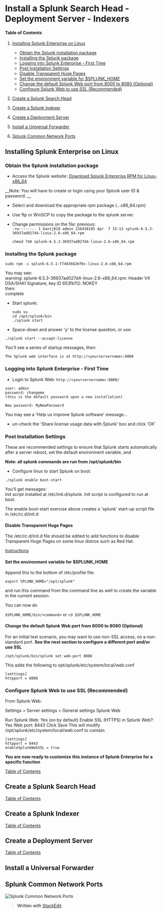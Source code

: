 
# Install a Splunk Search Head - Deployment Server - Indexers

#### Table of Contents <a name="toc"/>
1.  [Installing Splunk Enterprise on Linux](#install_linux)
	* [Obtain the Splunk installation package](#obtain_package)
	* [Installing the Splunk package](#install_package)
	* [Logging into Splunk Enterprise - First Time](#first_login)
	* [Post Installation Settings](#post_install_settings)
	* [Disable Transparent Huge Pages](#disable_thp)
	* [Set the environment variable for $SPLUNK_HOME](#set_env)
	* [Change the default Splunk Web port from 8000 to 8080 (Optional)](#def_web_port_8080)
	* [Configure Splunk Web to use SSL (Recommended)](#use_ssl)

2. [Create a Splunk Search Head](#create_search_head)

3. [Create a Splunk Indexer](#create_indexer)

4. [Create a Deployment Server](#create_ds)

5. [Install a Universal Forwarder](#install_uf)

6. [Splunk Common Network Ports](#splunk_ports)


## Installing Splunk Enterprise on Linux <a name="install_linux"></a>  

### Obtain the Splunk installation package <a name="obtain_package"></a>  

* Access the Splunk website:
<a href="https://www.splunk.com/en_us/download/sem.html?ac=ga_usa_brand_enterprise_exact_Mar17&_kk=splunk%2520enterprise&gclid=CIvWzN6Hk9MCFQsRgQodK_QARg" target="_blank">Download Splunk Enterprise RPM for Linux-x86_64</a>

__Note: You will have to create or login using your Splunk user ID & password.  __

* Select and download the appropriate rpm package (...x86_64.rpm)
* Use ftp or WinSCP to copy the package to the splunk server.  
* Change permissions on the file:
previous:  
```-rw-------. 1 baxtj018 admin 226438185 Apr  7 15:13 splunk-6.5.3-36937ad027d4-linux-2.6-x86_64.rpm```

	```chmod 744 splunk-6.5.3-36937ad027d4-linux-2.6-x86_64.rpm```

### Installing the Splunk package <a name="install_package"/>

```sudo rpm -i splunk-6.5.1-f74036626f0c-linux-2.6-x86_64.rpm  ```

You may see:  
warning: splunk-6.5.3-36937ad027d4-linux-2.6-x86_64.rpm: Header V4 DSA/SHA1 Signature, key ID 653fb112: NOKEY  
then:  
complete  

* Start splunk:
	```
	sudo su
	cd /opt/splunk/bin  
	./splunk start  
	```  
    
* Space-down and answer 'y' to the license question, or use:  

```./splunk start --accept-license```

You'll see a series of startup messages, then:  

```The Splunk web interface is at http://<yourservername>:8000```

### Logging into Splunk Enterprise - First Time <a name="first_login"/>

* Login to Splunk Web: ```http://<yourservername>:8000/```
```
user: admin
password: changeme
(this is the default password upon a new installation)

New password: MyNewPassword
```
You may see a 'Help us improve Splunk software' message...  

* un-check the 'Share license usage data with Splunk' box  and click 'OK'  

### Post Installation Settings <a name="post_install_settings"/>

These are recommended settings to ensure that Splunk starts automatically after a server reboot, set the default environment variable, and 

__Note: all splunk commands are run from /opt/splunk/bin__

* Configure linux to start Splunk on boot:

```./splunk enable boot-start```  

You'll get messages:  
Init script installed at /etc/init.d/splunk.
Init script is configured to run at boot.

The enable boot-start exercise above creates a 'splunk' start-up script file in /etc/rc.d/init.d

#### Disable Transparent Huge Pages <a name="disable_thp"/>

The /etc/rc.d/init.d file should be edited to add functions to disable Transparent Huge Pages on some linux distros such as Red Hat.

<a href="https://github.com/packetiq/SplunkArchitect/blob/master/DisableTransparentHugePages.md" target="_blank">Instructions</a>

#### Set the environment variable for $SPLUNK_HOME <a name="set_env"/>

Append this to the bottom of /etc/profile file:

```export SPLUNK_HOME="/opt/splunk"```

and run this command from the command line as well to create the variable in the current session.  

You can now do

```$SPLUNK_HOME/bin/<command>```
or
```cd $SPLUNK_HOME```

#### Change the default Splunk Web port from 8000 to 8080 (Optional) <a name="def_web_port_8080"/>

For an initial test scenario, you may want to use non-SSL access, on a non-standard port. __See the next section to configure a different port and/or use SSL__

```/opt/splunk/bin/splunk set web-port 8080```

This adds the following to opt/splunk/etc/system/local/web.conf

	[settings]
	httpport = 8080  


### Configure Splunk Web to use SSL (Recommended) <a name="use_ssl"/>

From Splunk Web:

Settings > Server settings > General settings 
Splunk Web

Run Splunk Web: Yes (on by default)
Enable SSL (HTTPS) in Splunk Web?: Yes
Web port: 8443
Click Save
This will modify /opt/splunk/etc/system/local/web.conf to contain:
```
[settings]
httpport = 8443
enableSplunkWebSSL = true
```

__You are now ready to customize this instance of Splunk Enterprise for a specific function__

[Table of Contents](#toc)

## Create a Splunk Search Head  <a name="create_search_head"/>

[Table of Contents](#toc)

## Create a Splunk Indexer  <a name="create_indexer"/>

[Table of Contents](#toc)

## Create a Deployment Server  <a name="create_ds"/>

[Table of Contents](#toc)

## Install a Universal Forwarder  <a name="install_uf"/>

## Splunk Common Network Ports <a name="splunk_ports"/>

![Splunk Common Network Ports](369-splunk-common-network-ports-ver1.5.jpg)  



> Written with [StackEdit](https://stackedit.io/).